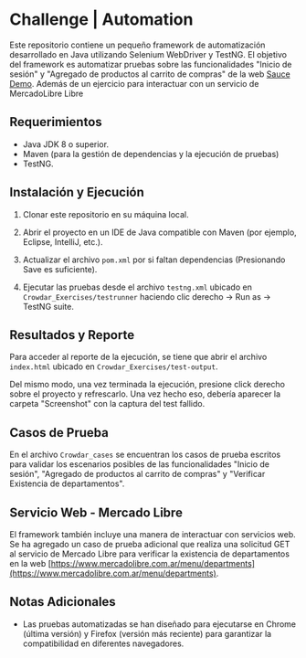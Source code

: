 # Challenge | Automation

Este repositorio contiene un pequeño framework de automatización desarrollado en Java utilizando Selenium WebDriver y TestNG. El objetivo del framework es automatizar pruebas sobre las funcionalidades "Inicio de sesión" y "Agregado de productos al carrito de compras" de la web [Sauce Demo](https://www.saucedemo.com/). Además de un ejercicio para interactuar con un servicio de MercadoLibre
Libre

## Requerimientos

- Java JDK 8 o superior.
- Maven (para la gestión de dependencias y la ejecución de pruebas)
- TestNG.

## Instalación y Ejecución

1. Clonar este repositorio en su máquina local.

2. Abrir el proyecto en un IDE de Java compatible con Maven (por ejemplo, Eclipse, IntelliJ, etc.).

3. Actualizar el archivo `pom.xml` por si faltan dependencias (Presionando Save es suficiente).

4. Ejecutar las pruebas desde el archivo `testng.xml` ubicado en `Crowdar_Exercises/testrunner` haciendo clic derecho -> Run as -> TestNG suite.

## Resultados y Reporte

Para acceder al reporte de la ejecución, se tiene que abrir el archivo `index.html` ubicado en `Crowdar_Exercises/test-output`.

Del mismo modo, una vez terminada la ejecución, presione click derecho sobre el proyecto y refrescarlo. Una vez hecho eso, debería aparecer la carpeta "Screenshot" con la captura del test fallido.

## Casos de Prueba

En el archivo `Crowdar_cases` se encuentran los casos de prueba escritos para validar los escenarios posibles de las funcionalidades "Inicio de sesión", "Agregado de productos al carrito de compras" y "Verificar Existencia de departamentos".

## Servicio Web - Mercado Libre

El framework también incluye una manera de interactuar con servicios web. Se ha agregado un caso de prueba adicional que realiza una solicitud GET al servicio de Mercado Libre para verificar la existencia de departamentos en la web [https://www.mercadolibre.com.ar/menu/departments](https://www.mercadolibre.com.ar/menu/departments).

## Notas Adicionales

- Las pruebas automatizadas se han diseñado para ejecutarse en Chrome (última versión) y Firefox (versión más reciente) para garantizar la compatibilidad en diferentes navegadores.
